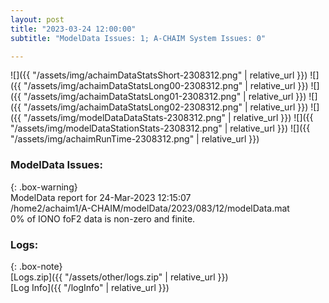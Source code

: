 ```yaml
---
layout: post
title: "2023-03-24 12:00:00"
subtitle: "ModelData Issues: 1; A-CHAIM System Issues: 0"

---
```


![]({{ "/assets/img/achaimDataStatsShort-2308312.png" | relative_url }})
![]({{ "/assets/img/achaimDataStatsLong00-2308312.png" | relative_url }})
![]({{ "/assets/img/achaimDataStatsLong01-2308312.png" | relative_url }})
![]({{ "/assets/img/achaimDataStatsLong02-2308312.png" | relative_url }})
![]({{ "/assets/img/modelDataDataStats-2308312.png" | relative_url }})
![]({{ "/assets/img/modelDataStationStats-2308312.png" | relative_url }})
![]({{ "/assets/img/achaimRunTime-2308312.png" | relative_url }})


### ModelData Issues:  
  
{: .box-warning}  
 ModelData report for 24-Mar-2023 12:15:07   
 /home2/achaim1/A-CHAIM/modelData/2023/083/12/modelData.mat   
 0% of IONO foF2 data is non-zero and finite.   
  


### Logs:  
  
{: .box-note}  
[Logs.zip]({{ "/assets/other/logs.zip" | relative_url }})  
[Log Info]({{ "/logInfo" | relative_url }})  
